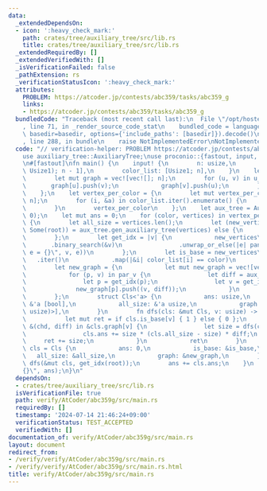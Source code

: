 ```yaml
---
data:
  _extendedDependsOn:
  - icon: ':heavy_check_mark:'
    path: crates/tree/auxiliary_tree/src/lib.rs
    title: crates/tree/auxiliary_tree/src/lib.rs
  _extendedRequiredBy: []
  _extendedVerifiedWith: []
  _isVerificationFailed: false
  _pathExtension: rs
  _verificationStatusIcon: ':heavy_check_mark:'
  attributes:
    PROBLEM: https://atcoder.jp/contests/abc359/tasks/abc359_g
    links:
    - https://atcoder.jp/contests/abc359/tasks/abc359_g
  bundledCode: "Traceback (most recent call last):\n  File \"/opt/hostedtoolcache/Python/3.10.14/x64/lib/python3.10/site-packages/onlinejudge_verify/documentation/build.py\"\
    , line 71, in _render_source_code_stat\n    bundled_code = language.bundle(stat.path,\
    \ basedir=basedir, options={'include_paths': [basedir]}).decode()\n  File \"/opt/hostedtoolcache/Python/3.10.14/x64/lib/python3.10/site-packages/onlinejudge_verify/languages/rust.py\"\
    , line 288, in bundle\n    raise NotImplementedError\nNotImplementedError\n"
  code: "// verification-helper: PROBLEM https://atcoder.jp/contests/abc359/tasks/abc359_g\n\
    use auxiliary_tree::AuxiliaryTree;\nuse proconio::{fastout, input, marker::Usize1};\n\
    \n#[fastout]\nfn main() {\n    input! {\n        n: usize,\n        u_v: [(Usize1,\
    \ Usize1); n - 1],\n        color_list: [Usize1; n],\n    }\n    let graph = {\n\
    \        let mut graph = vec![vec![]; n];\n        for (u, v) in u_v {\n     \
    \       graph[u].push(v);\n            graph[v].push(u);\n        }\n        graph\n\
    \    };\n    let vertex_per_color = {\n        let mut vertex_per_color = vec![vec![];\
    \ n];\n        for (i, &a) in color_list.iter().enumerate() {\n            vertex_per_color[a].push(i);\n\
    \        }\n        vertex_per_color\n    };\n    let aux_tree = AuxiliaryTree::new(&graph,\
    \ 0);\n    let mut ans = 0;\n    for (color, vertices) in vertex_per_color.into_iter().enumerate()\
    \ {\n        let all_size = vertices.len();\n        let (new_vertices, par_v,\
    \ Some(root)) = aux_tree.gen_auxiliary_tree(vertices) else {\n            continue;\n\
    \        };\n        let get_idx = |v| {\n            new_vertices\n         \
    \       .binary_search(&v)\n                .unwrap_or_else(|e| panic!(\"v = {},\
    \ e = {}\", v, e))\n        };\n        let is_base = new_vertices\n         \
    \   .iter()\n            .map(|&i| color_list[i] == color)\n            .collect::<Vec<_>>();\n\
    \        let new_graph = {\n            let mut new_graph = vec![vec![]; new_vertices.len()];\n\
    \            for (p, v) in par_v {\n                let diff = aux_tree.euler_tour.depth[p].abs_diff(aux_tree.euler_tour.depth[v]);\n\
    \                let p = get_idx(p);\n                let v = get_idx(v);\n  \
    \              new_graph[p].push((v, diff));\n            }\n            new_graph\n\
    \        };\n        struct Cls<'a> {\n            ans: usize,\n            is_base:\
    \ &'a [bool],\n            all_size: &'a usize,\n            graph: &'a [Vec<(usize,\
    \ usize)>],\n        }\n        fn dfs(cls: &mut Cls, v: usize) -> usize {\n \
    \           let mut ret = if cls.is_base[v] { 1 } else { 0 };\n            for\
    \ &(chd, diff) in &cls.graph[v] {\n                let size = dfs(cls, chd);\n\
    \                cls.ans += size * (cls.all_size - size) * diff;\n           \
    \     ret += size;\n            }\n            ret\n        }\n        let mut\
    \ cls = Cls {\n            ans: 0,\n            is_base: &is_base,\n         \
    \   all_size: &all_size,\n            graph: &new_graph,\n        };\n       \
    \ dfs(&mut cls, get_idx(root));\n        ans += cls.ans;\n    }\n    println!(\"\
    {}\", ans);\n}\n"
  dependsOn:
  - crates/tree/auxiliary_tree/src/lib.rs
  isVerificationFile: true
  path: verify/AtCoder/abc359g/src/main.rs
  requiredBy: []
  timestamp: '2024-07-14 21:46:24+09:00'
  verificationStatus: TEST_ACCEPTED
  verifiedWith: []
documentation_of: verify/AtCoder/abc359g/src/main.rs
layout: document
redirect_from:
- /verify/verify/AtCoder/abc359g/src/main.rs
- /verify/verify/AtCoder/abc359g/src/main.rs.html
title: verify/AtCoder/abc359g/src/main.rs
---
```

